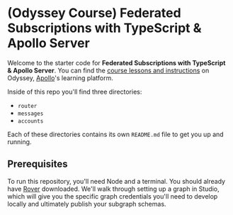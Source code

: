 # (Odyssey Course) Federated Subscriptions with TypeScript & Apollo Server

Welcome to the starter code for **Federated Subscriptions with TypeScript & Apollo Server**. You can find the [course lessons and instructions](https://apollographql.com/tutorials/federated-subscriptions-typescript) on Odyssey, [Apollo](https://apollographql.com)'s learning platform.

Inside of this repo you'll find three directories:

- `router`
- `messages`
- `accounts`

Each of these directories contains its own `README.md` file to get you up and running.

## Prerequisites

To run this repository, you'll need Node and a terminal. You should already have [Rover](https://www.apollographql.com/docs/rover/) downloaded. We'll walk through setting up a graph in Studio, which will give you the specific graph credentials you'll need to develop locally and ultimately publish your subgraph schemas.
